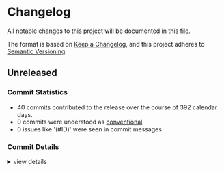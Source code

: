 # Changelog

All notable changes to this project will be documented in this file.

The format is based on [Keep a Changelog](https://keepachangelog.com/en/1.0.0/),
and this project adheres to [Semantic Versioning](https://semver.org/spec/v2.0.0.html).

## Unreleased

### Commit Statistics

<csr-read-only-do-not-edit/>

 - 40 commits contributed to the release over the course of 392 calendar days.
 - 0 commits were understood as [conventional](https://www.conventionalcommits.org).
 - 0 issues like '(#ID)' were seen in commit messages

### Commit Details

<csr-read-only-do-not-edit/>

<details><summary>view details</summary>

 * **Uncategorized**
    - cargo fmt ([`35bd382`](https://github.com/kiibohd/kiibohd-firmware/commit/35bd382018a4ce0df3c02ac9f765f9755d512f6c))
    - Add firmware revision support for bootloader ([`370cac8`](https://github.com/kiibohd/kiibohd-firmware/commit/370cac807f17e8ab407a93c83e9128be9018400b))
    - Large refactor ([`2f4d804`](https://github.com/kiibohd/kiibohd-firmware/commit/2f4d804443941f429eae191a022bc40c55b188fe))
    - Updating versions, clippy fix and update ISSI app note comment ([`964bf66`](https://github.com/kiibohd/kiibohd-firmware/commit/964bf667342744649b6ac68149f8ef619a123994))
    - Fix HID-IO issi pwm control ([`e62339a`](https://github.com/kiibohd/kiibohd-firmware/commit/e62339a55cf58041b2a08d16bc6f3746ae6eb382))
    - Fix general clippy errors ([`7dfcb88`](https://github.com/kiibohd/kiibohd-firmware/commit/7dfcb88ae2233ad2091e3278376ef3ffb85dca67))
    - Initial HID-IO pixel control ([`7592f40`](https://github.com/kiibohd/kiibohd-firmware/commit/7592f4082540b22f29d90a6faf7de0521a7965f0))
    - Fix bootloader offset ([`b20c0b7`](https://github.com/kiibohd/kiibohd-firmware/commit/b20c0b76899a78c419ed0aa6416930ecae9615cb))
    - Fix ADC buffer reading and add new cargo-make options ([`9750862`](https://github.com/kiibohd/kiibohd-firmware/commit/97508620acfd7642346e6fd431abbe25766f2b15))
    - Update to use new hid-io unions ([`57c1443`](https://github.com/kiibohd/kiibohd-firmware/commit/57c1443682bda15bdaec69bf6b2b3d18c3e1dbcc))
    - Add basic LED Test support with HID-IO ([`9e66ef2`](https://github.com/kiibohd/kiibohd-firmware/commit/9e66ef2854ca1d384c0ecfbe57c42196c8196c7e))
    - Cleanup configs ([`7d3c85c`](https://github.com/kiibohd/kiibohd-firmware/commit/7d3c85c2c5d4e5cb631366cf03af7195d8b9be4f))
    - Add support for DWT Tickless Monotonics in rtic ([`7b1a3be`](https://github.com/kiibohd/kiibohd-firmware/commit/7b1a3be7c3ba1a05de04e56e3600ec7d2687c444))
    - [Keystone] Split bin.rs to constants and hidio ([`76175f0`](https://github.com/kiibohd/kiibohd-firmware/commit/76175f0c22db828f41c3ebbbcc6d41f7667b18a3))
    - Initial manufacturing test HID-IO message handling ([`e204b17`](https://github.com/kiibohd/kiibohd-firmware/commit/e204b171652dae9eb7a7568877a4f0736d9511af))
    - Adding matrix remapping for Keystone TKL ([`fa0907d`](https://github.com/kiibohd/kiibohd-firmware/commit/fa0907d4f20f9e2b5ddd63b474f25d3d909df54b))
    - Adding USB HID Lock LED KLL support ([`cf754d6`](https://github.com/kiibohd/kiibohd-firmware/commit/cf754d67d1c866dab5853884beed97690cccac9e))
    - [Gemini] USB now working ([`6381faf`](https://github.com/kiibohd/kiibohd-firmware/commit/6381fafc6847c0394325f2d502ea2fa23752e95c))
    - Fix/enable USB HID Mouse support ([`ae3aa1e`](https://github.com/kiibohd/kiibohd-firmware/commit/ae3aa1e087bc3f6cfbb5ad3683b7057c8144dfc6))
    - Updating Cargo.toml to use top-level override ([`15b9f59`](https://github.com/kiibohd/kiibohd-firmware/commit/15b9f591b7fa0ddd1a9937b8efe815cc8e09111c))
    - Move some configurations from .cargo/config to common_makefile.toml ([`4a30fb3`](https://github.com/kiibohd/kiibohd-firmware/commit/4a30fb3be3801250e5ff0d3df6a6e5da6da25d4c))
    - Update vergen to use official version ([`2ba90f9`](https://github.com/kiibohd/kiibohd-firmware/commit/2ba90f9b43e252f6f8df809477316397b2e3b2aa))
    - Integrate keyscanning to kll-core to USB output ([`fd69982`](https://github.com/kiibohd/kiibohd-firmware/commit/fd699820b716afb1aa4f9c8f60fbe7a607003b12))
    - Add stack pointer debugging ([`9755e39`](https://github.com/kiibohd/kiibohd-firmware/commit/9755e39840fc0869d2431a95884e7bab4c199275))
    - Add device mcu and device serial number to HID-IO info ([`3366b55`](https://github.com/kiibohd/kiibohd-firmware/commit/3366b55b1cf8f4da274d88a0e0dd211dac8794fa))
    - Add bcdDevice version using git commit count ([`756c6be`](https://github.com/kiibohd/kiibohd-firmware/commit/756c6be59cd8c005156846f360bff0f8ab777857))
    - More more variables to project.env files ([`93648e1`](https://github.com/kiibohd/kiibohd-firmware/commit/93648e133fb06ac3db2219e093926f4b66cda286))
    - Update rtic to 1.0.0 ([`00ec115`](https://github.com/kiibohd/kiibohd-firmware/commit/00ec1158b39988b181a74d44910f857fa9664ba2))
    - Adding git submodule support to GitHub Actions ([`725197f`](https://github.com/kiibohd/kiibohd-firmware/commit/725197f696f3263038ebbebac8eca9db2c1d9dc9))
    - [KLL] - Initial rust generation ([`a3911fe`](https://github.com/kiibohd/kiibohd-firmware/commit/a3911fea02fed98668630281c886f78f9b1a4a56))
    - Fixing clippy warnings and adding host_deps option ([`7bb7c43`](https://github.com/kiibohd/kiibohd-firmware/commit/7bb7c43db1c447d60bb39f5b0a4eb8298a5ada40))
    - Clippy fix ([`5bcf6b5`](https://github.com/kiibohd/kiibohd-firmware/commit/5bcf6b5b9ab917f6ea536f810fcce348f0427c94))
    - Initial Is31fl3743b support ([`fbe54b2`](https://github.com/kiibohd/kiibohd-firmware/commit/fbe54b2b3b95b9e3db7e33cd880ef56fc0d9684d))
    - Updating defmt to 0.3 ([`a17dffe`](https://github.com/kiibohd/kiibohd-firmware/commit/a17dffe1324eaaf98d9f7d8692dbd8e73aeacdc3))
    - Updating to cortex-m-rtic 0.6.0-rc4 ([`43d2619`](https://github.com/kiibohd/kiibohd-firmware/commit/43d2619338b4012ae625fc0fc06b97515b5fdf39))
    - Adding EFC support to retrieve UID ([`071b7d9`](https://github.com/kiibohd/kiibohd-firmware/commit/071b7d91dbd8d6c8224a4c63eead9ff7c04a5a3d))
    - Adding gdb+defmt support workflows ([`7ce364e`](https://github.com/kiibohd/kiibohd-firmware/commit/7ce364e0eea8665ea2f082bb43b37045f52374bd))
    - Updating to 2021 edition ([`85613bc`](https://github.com/kiibohd/kiibohd-firmware/commit/85613bc7007c3af6ff4fe334aace1b13a2fc92dc))
    - Re-organized cargo make ([`ebe5292`](https://github.com/kiibohd/kiibohd-firmware/commit/ebe52929260abd797d51b3c15aca139042995ba7))
    - Keyboards are starting to take shape ([`c236166`](https://github.com/kiibohd/kiibohd-firmware/commit/c2361665d05318ca377862eb67fefa56c43bf023))
</details>

